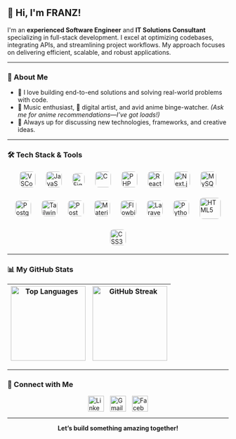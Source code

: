 <!-- Improved README.md layout with icon grid and hover effects -->

## 👋 Hi, I'm **FRANZ**!

I'm an **experienced Software Engineer** and **IT Solutions Consultant** specializing in full-stack development. I excel at optimizing codebases, integrating APIs, and streamlining project workflows. My approach focuses on delivering efficient, scalable, and robust applications.

---

### 🚀 About Me

- 🔭 I love building end-to-end solutions and solving real-world problems with code.
- 🎵 Music enthusiast, 🎨 digital artist, and avid anime binge-watcher. *(Ask me for anime recommendations—I’ve got loads!)*
- 💬 Always up for discussing new technologies, frameworks, and creative ideas.

---

### 🛠️ Tech Stack & Tools

<!-- Custom styles for icon grid and hover effects -->
<style>
.icons-grid {
  display: flex;
  flex-wrap: wrap;
  gap: 12px;
  justify-content: center;
  align-items: center;
  margin-bottom: 10px;
}
.icons-grid a, .icons-grid img {
  transition: transform 0.2s, box-shadow 0.2s;
  border-radius: 8px;
  margin: 6px;
  display: inline-block;
  background: transparent;
}
.icons-grid a:hover img, .icons-grid img:hover {
  transform: scale(1.18) rotate(-6deg);
  box-shadow: 0 4px 24px 0 rgba(60, 180, 255, 0.19);
  background: #f0f8ff22;
}
</style>

<div class="icons-grid">
  <img src="https://code.visualstudio.com/assets/images/code-stable.png" alt="VSCode" width="36" title="VSCode"/>
  <img src="https://upload.wikimedia.org/wikipedia/commons/6/6a/JavaScript-logo.png" alt="JavaScript" width="36" title="JavaScript"/>
  <img src="https://upload.wikimedia.org/wikipedia/commons/3/33/Figma-logo.svg" alt="Figma" width="28" title="Figma"/>
  <img src="https://upload.wikimedia.org/wikipedia/commons/1/18/C_Programming_Language.svg" alt="C" width="36" title="C Language"/>
  <img src="https://upload.wikimedia.org/wikipedia/commons/thumb/2/27/PHP-logo.svg/2560px-PHP-logo.svg.png" alt="PHP" width="36" title="PHP"/>
  <img src="https://upload.wikimedia.org/wikipedia/commons/a/a7/React-icon.svg" alt="React" width="36" title="React"/>
  <img src="https://static-00.iconduck.com/assets.00/nextjs-icon-512x512-y563b8iq.png" alt="Next.js" width="36" title="Next.js"/>
  <img src="https://upload.wikimedia.org/wikipedia/labs/8/8e/Mysql_logo.png" alt="MySQL" width="36" title="MySQL"/>
  <img src="https://upload.wikimedia.org/wikipedia/commons/thumb/2/29/Postgresql_elephant.svg/993px-Postgresql_elephant.svg.png" alt="PostgreSQL" width="36" title="PostgreSQL"/>
  <img src="https://upload.wikimedia.org/wikipedia/commons/thumb/d/d5/Tailwind_CSS_Logo.svg/320px-Tailwind_CSS_Logo.svg.png" alt="TailwindCSS" width="36" title="TailwindCSS"/>
  <img src="https://seeklogo.com/images/P/postman-logo-0087CA0D15-seeklogo.com.png" alt="Postman" width="36" title="Postman"/>
  <img src="https://static-00.iconduck.com/assets.00/material-ui-icon-2048x1626-on580ia9.png" alt="Material-UI" width="36" title="Material UI"/>
  <img src="https://flowbite.s3.amazonaws.com/brand/logo-dark/mark/flowbite-logo.png" alt="Flowbite" width="36" title="Flowbite"/>
  <img src="https://upload.wikimedia.org/wikipedia/commons/thumb/9/9a/Laravel.svg/1200px-Laravel.svg.png" alt="Laravel" width="36" title="Laravel"/>
  <img src="https://upload.wikimedia.org/wikipedia/commons/thumb/c/c3/Python-logo-notext.svg/1869px-Python-logo-notext.svg.png" alt="Python" width="36" title="Python"/>
  <img src="https://upload.wikimedia.org/wikipedia/commons/thumb/6/61/HTML5_logo_and_wordmark.svg/1024px-HTML5_logo_and_wordmark.svg.png" alt="HTML5" width="48" title="HTML5"/>
  <img src="https://upload.wikimedia.org/wikipedia/commons/thumb/d/d5/CSS3_logo_and_wordmark.svg/1452px-CSS3_logo_and_wordmark.svg.png" alt="CSS3" width="36" title="CSS3"/>
</div>

---

### 📊 My GitHub Stats

<div align="center">

| <img src="https://github-readme-stats.vercel.app/api/top-langs?username=ars3nicc&theme=omni&show_icons=true&locale=en&layout=compact" height="170" alt="Top Languages" /> | <img src="https://github-readme-streak-stats.herokuapp.com/?user=ars3nicc&theme=omni" height="170" alt="GitHub Streak" /> |
| :-----------------------------------------------------------------------------------------------------------------------: | :----------------------------------------------------------------------------------------------------------------: |

</div>

---

### 🤝 Connect with Me

<!-- Icon hover effects for social links -->
<style>
.social-icons {
  display: flex;
  gap: 14px;
  justify-content: center;
}
.social-icons a img {
  transition: box-shadow 0.2s, transform 0.2s;
}
.social-icons a:hover img {
  box-shadow: 0 0 16px #0a66c2, 0 0 16px #fff;
  transform: scale(1.15);
}
</style>

<div class="social-icons">
  <a href="https://www.linkedin.com/in/franz-ronin-manrique-4b7612242/" target="_blank">
    <img src="https://upload.wikimedia.org/wikipedia/commons/8/81/LinkedIn_icon.svg" alt="LinkedIn" width="36" title="LinkedIn"/>
  </a>
  <a href="mailto:franzmanrique2121@gmail.com" target="_blank">
    <img src="https://upload.wikimedia.org/wikipedia/commons/7/7e/Gmail_icon_%282020%29.svg" alt="Gmail" width="36" title="Gmail"/>
  </a>
  <a href="https://www.facebook.com/parizz.franz/" target="_blank">
    <img src="https://upload.wikimedia.org/wikipedia/commons/5/51/Facebook_f_logo_%282019%29.svg" alt="Facebook" width="36" title="Facebook"/>
  </a>
</div>

---

<p align="center">
  <b>Let’s build something amazing together!</b>
</p>

<!-- 
Note: GitHub markdown does not support <style> tags on the public profile README, so the hover effects will only work if rendered in a platform that supports HTML+CSS in markdown (e.g., some markdown viewers, not on GitHub profiles). 
For best compatibility, consider using shields.io badges or keep icons simple for GitHub. 
-->
